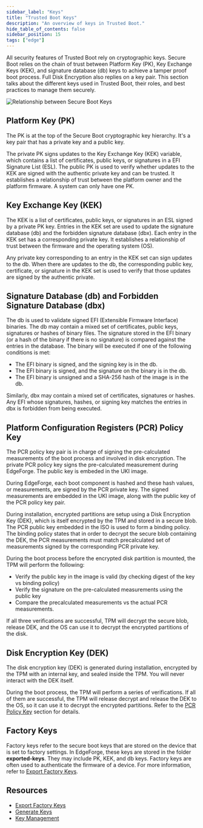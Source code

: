 ```yaml
---
sidebar_label: "Keys"
title: "Trusted Boot Keys"
description: "An overview of keys in Trusted Boot."
hide_table_of_contents: false
sidebar_position: 15
tags: ["edge"]
---
```


All security features of Trusted Boot rely on cryptographic keys. Secure Boot relies on the chain of trust between
Platform Key (PK), Key Exchange Keys (KEK), and signature database (db) keys to achieve a tamper proof boot process.
Full Disk Encryption also replies on a key pair. This section talks about the different keys used in Trusted Boot, their
roles, and best practices to manage them securely.

![Relationship between Secure Boot Keys](/clusters_edge_trusted-boot_key-management_key-relationship.webp)

## Platform Key (PK)

The PK is at the top of the Secure Boot cryptographic key hierarchy. It's a key pair that has a private key and a public
key.

The private PK signs updates to the Key Exchange Key (KEK) variable, which contains a list of certificates, public keys,
or signatures in a EFI Signature List (ESL). The public PK is used to verify whether updates to the KEK are signed with
the authentic private key and can be trusted. It establishes a relationship of trust between the platform owner and the
platform firmware. A system can only have one PK.

## Key Exchange Key (KEK)

The KEK is a list of certificates, public keys, or signatures in an ESL signed by a private PK key. Entries in the KEK
set are used to update the signature database (db) and the forbidden signature database (dbx). Each entry in the KEK set
has a corresponding private key. It establishes a relationship of trust between the firmware and the operating system
(OS).

Any private key corresponding to an entry in the KEK set can sign updates to the db. When there are updates to the db,
the corresponding public key, certificate, or signature in the KEK set is used to verify that those updates are signed
by the authentic private.

## Signature Database (db) and Forbidden Signature Database (dbx)

The db is used to validate signed EFI (Extensible Firmware Interface) binaries. The db may contain a mixed set of
certificates, public keys, signatures or hashes of binary files. The signature stored in the EFI binary (or a hash of
the binary if there is no signature) is compared against the entries in the database. The binary will be executed if one
of the following conditions is met:

- The EFI binary is signed, and the signing key is in the db.
- The EFI binary is signed, and the signature on the binary is in the db.
- The EFI binary is unsigned and a SHA-256 hash of the image is in the db.

Similarly, dbx may contain a mixed set of certificates, signatures or hashes. Any EFI whose signatures, hashes, or
signing key matches the entries in dbx is forbidden from being executed.

## Platform Configuration Registers (PCR) Policy Key

The PCR policy key pair is in charge of signing the pre-calculated measurements of the boot process and involved in disk
encryption. The private PCR policy key signs the pre-calculated measurement during EdgeForge. The public key is embeded
in the UKI image.

During EdgeForge, each boot component is hashed and these hash values, or measurements, are signed by the PCR private
key. The signed measurements are embedded in the UKI image, along with the public key of the PCR policy key pair.

During installation, encrypted partitions are setup using a Disk Encryption Key (DEK), which is itself encrypted by the
TPM and stored in a secure blob. The PCR public key embedded in the ISO is used to form a binding policy. The binding
policy states that in order to decrypt the secure blob containing the DEK, the PCR measurements must match precalculated
set of measurements signed by the corresponding PCR private key.

During the boot process before the encrypted disk partition is mounted, the TPM will perform the following:

- Verify the public key in the image is valid (by checking digest of the key vs binding policy)
- Verify the signature on the pre-calculated measurements using the public key
- Compare the precalculated measurements vs the actual PCR measurements.

If all three verifications are successful, TPM will decrypt the secure blob, release DEK, and the OS can use it to
decrypt the encrypted partitions of the disk.

## Disk Encryption Key (DEK)

The disk encryption key (DEK) is generated during installation, encrypted by the TPM with an internal key, and sealed
inside the TPM. You will never interact with the DEK itself.

During the boot process, the TPM will perform a series of verifications. If all of them are successful, the TPM will
release decrypt and release the DEK to the OS, so it can use it to decrypt the encrypted partitions. Refer to the
[PCR Policy Key](#platform-configuration-registers-pcr-policy-key) section for details.

## Factory Keys

Factory keys refer to the secure boot keys that are stored on the device that is set to factory settings. In EdgeForge,
these keys are stored in the folder **exported-keys**. They may include PK, KEK, and db keys. Factory keys are often
used to authenticate the firmware of a device. For more information, refer to [Export Factory Keys](export-keys.md).

## Resources

- [Export Factory Keys](./export-keys.md)
- [Generate Keys](./generate-keys.md)
- [Key Management](./key-management.md)
